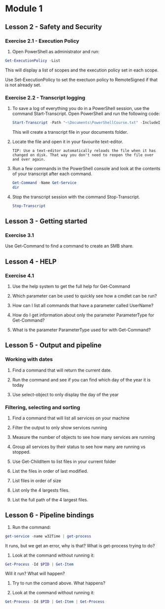 # Module 1

## Lesson 2 - Safety and Security

### Exercise 2.1 - Execution Policy

1. Open PowerShell as administrator and run:

```PowerShell
Get-ExecutionPolicy -List
```

This will display a list of scopes and the execution policy set in each scope.

Use Set-ExecutionPolicy to set the exectuon policy to RemoteSigned if that is not already set.

### Exercise 2.2 - Transcript logging

1. To save a log of everything you do in a PowerShell session, use the command Start-Transcript. Open PowerShell and run the following code:

    ```PowerShell
    Start-Transcript -Path "~\Documents\PowerShellCourse.txt" -IncludeInvocationHeader -Append
    ```

    This will create a transcript file in your documents folder.

1. Locate the file and open it in your favourite text-editor.

    ```Text
    TIP: Use a text-editor automatically reloads the file when it has changed on disk. That way you don't need to reopen the file over and over again.
    ```

1. Run a few commands in the PowerShell console and look at the contents of your transcript after each command.

    ```PowerShell
    Get-Command -Name Get-Service
    dir
    ```

1. Stop the transcript session with the command Stop-Transcript.

    ```PowerSHell
    Stop-Transcript
    ```

## Lesson 3 - Getting started

### Exercise 3.1

Use Get-Command to find a command to create an SMB share.

## Lesson 4 - HELP

### Exercise 4.1

1. Use the help system to get the full help for Get-Command

1. Which parameter can be used to quickly see how a cmdlet can be run?

1. How can I list all commands that have a parameter called UserName?

1. How do I get information about only the parameter ParameterType for Get-Command?

1. What is the parameter ParameterType used for with Get-Command?

## Lesson 5 - Output and pipeline

### Working with dates
1. Find a command that will return the current date.

1. Run the command and see if you can find which day of the year it is today

1. Use select-object to only display the day of the year

### Filtering, selecting and sorting
1. Find a command that will list all services on your machine

1. Filter the output to only show services running

1. Measure the number of objects to see how many services are running

1. Group all services by their status to see how many are running vs stopped.

1. Use Get-ChildItem to list files in your current folder

1. List the files in order of last modified.

1. List files in order of size

1. List only the 4 largests files.

1. List the full path of the 4 largest files.

## Lesson 6 - Pipeline bindings

1. Run the command:

```PowerShell
get-service -name w32Time | get-process
```

It runs, but we get an error, why is that? What is get-process trying to do?

1. Look at the command without running it:

```PowerShell
Get-Process -Id $PID | Get-Item
```

Will it run? What will happen?

1. Try to run the comand above. What happens?

1. Look at the command without running it:

```PowerShell
Get-Process -Id $PID | Get-Item | Get-Process
```
